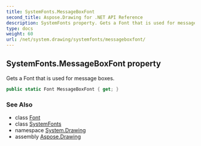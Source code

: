 ```yaml
---
title: SystemFonts.MessageBoxFont
second_title: Aspose.Drawing for .NET API Reference
description: SystemFonts property. Gets a Font that is used for message boxes
type: docs
weight: 60
url: /net/system.drawing/systemfonts/messageboxfont/
---
```

## SystemFonts.MessageBoxFont property

Gets a Font that is used for message boxes.

```csharp
public static Font MessageBoxFont { get; }
```

### See Also

* class [Font](../../font/)
* class [SystemFonts](../)
* namespace [System.Drawing](../../systemfonts/)
* assembly [Aspose.Drawing](../../../)


